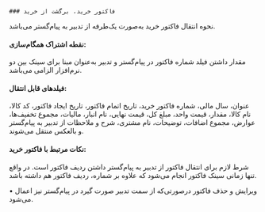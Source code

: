 	### فاکتور خرید، برگشت از خرید

نحوه انتقال فاکتور خرید به‌صورت یک‌طرفه از تدبیر به پیام‌گستر می‌باشد.

#### نقطه اشتراک همگام‌سازی:

مقدار داشتن فیلد شماره فاکتور در پیام‌گستر و تدبیر به‌عنوان مبنا برای سینک بین دو نرم‌افزار الزامی می‌باشد. 

#### فیلدهای قابل انتقال: 

عنوان، سال مالی، شماره فاکتور خرید، تاریخ اتمام فاکتور، تاریخ ایجاد فاکتور، کد کالا، نام کالا، مقدار، قیمت واحد، مبلغ کل، قیمت نهایی، نام انبار، مالیات، مجموع تخفیف‌ها، عوارض، مجموع اضافات، توضیحات، نام مشتری، شرح و ملاحظات از تدبیر به پیام‌گستر و بالعکس منتقل می‌شوند.

#### نکات مرتبط با فاکتور خرید:

شرط لازم برای انتقال فاکتور از تدبیر به پیام‌گستر داشتن ردیف فاکتور است. در واقع تنها زمانی سینک فاکتور انجام می‌شود که علاوه بر شماره، ردیف فاکتور هم داشته باشد.

•    ویرایش و حذف فاکتور درصورتی‌که از سمت تدبیر صورت گیرد در پیام‌گستر نیز اعمال می‌شود.

